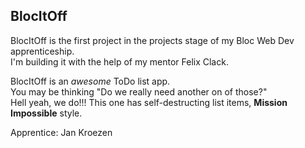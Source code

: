 ## BlocItOff

BlocItOff is the first project in the projects stage of my Bloc Web Dev apprenticeship.  
I'm building it with the help of my mentor Felix Clack.

BlocItOff is an _awesome_ ToDo list app.  
You may be thinking "Do we really need another on of those?"  
Hell yeah, we do!!! This one has self-destructing list items, **Mission Impossible** style.

Apprentice: Jan Kroezen
